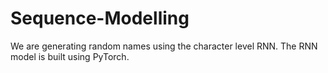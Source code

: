 # Sequence-Modelling
We are generating random names using the character level RNN. The RNN model is built using PyTorch.

